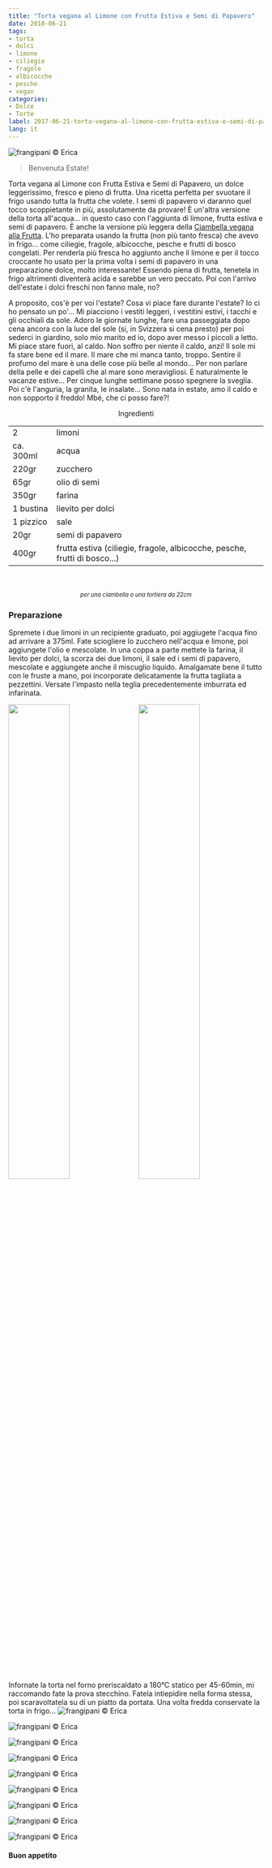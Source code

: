```yaml
---
title: "Torta vegana al Limone con Frutta Estiva e Semi di Papavero"
date: 2018-06-21
tags:
- torta
- dolci
- limone
- ciliegie
- fragole
- albicocche
- pesche
- vegan
categories:
- Dolce
- Torte 
label: 2017-06-21-torta-vegana-al-limone-con-frutta-estiva-e-semi-di-papavero
lang: it 
---
```

![](header.jpg "frangipani © Erica")

> Benvenuta Estate!

Torta vegana al Limone con Frutta Estiva e Semi di Papavero, un dolce leggerissimo, fresco e pieno di frutta. Una ricetta perfetta per svuotare il frigo usando tutta la frutta che volete. I semi di papavero vi daranno quel tocco scoppietante in più, assolutamente da provare! È un'altra versione della torta all'acqua... in questo caso con l'aggiunta di limone, frutta estiva e semi di papavero. È anche la versione più leggera della <a href="https://frangipani.raiano.ch/2015-05-25-ciambella-alla-frutta/" target="_blank">Ciambella vegana alla Frutta</a>. L'ho preparata usando la frutta (non più tanto fresca) che avevo in frigo... come ciliegie, fragole, albicocche, pesche e frutti di bosco congelati. Per renderla più fresca ho aggiunto anche il limone e per il tocco croccante ho usato per la prima volta i semi di papavero in una preparazione dolce, molto interessante! Essendo piena di frutta, tenetela in frigo altrimenti diventerà acida e sarebbe un vero peccato. Poi con l'arrivo dell'estate i dolci freschi non fanno male, no? 

A proposito, cos'è per voi l'estate? Cosa vi piace fare durante l'estate? Io ci ho pensato un po'... Mi piacciono i vestiti leggeri, i vestitini estivi, i tacchi e gli occhiali da sole. Adoro le giornate lunghe, fare una passeggiata dopo cena ancora con la luce del sole (si, in Svizzera si cena presto) per poi sederci in giardino, solo mio marito ed io, dopo aver messo i piccoli a letto. Mi piace stare fuori, al caldo. Non soffro per niente il caldo, anzi! Il sole mi fa stare bene ed il mare. Il mare che mi manca tanto, troppo. Sentire il profumo del mare è una delle cose più belle al mondo... Per non parlare della pelle e dei capelli che al mare sono meravigliosi. E naturalmente le vacanze estive... Per cinque lunghe settimane posso spegnere la sveglia. Poi c'è l'anguria, la granita, le insalate... Sono nata in estate, amo il caldo e non sopporto il freddo! Mbé, che ci posso fare?!

<div id="wrapper" style="text-align: center">
  <div id="yourdiv" style="display: inline-block;">
    <div class="ingredients">
      <div class="ingredients-title">Ingredienti</div>
      <table>
        <tbody>
          <tr>
            <td>2</td>
            <td>limoni</td>
          </tr>
          <tr>
            <td>ca. 300ml</td>
            <td>acqua</td>
          </tr>
          <tr>
            <td>220gr</td>
            <td>zucchero</td>
          </tr>
          <tr>
            <td>65gr</td>
            <td>olio di semi</td>
          </tr>
          <tr>
            <td>350gr</td>
            <td>farina</td>
          </tr>
          <tr>
            <td>1 bustina</td>
            <td>lievito per dolci</td>
          </tr>
          <tr>
            <td>1 pizzico</td>
            <td>sale</td>
          </tr>
          <tr>
            <td>20gr</td>
            <td>semi di papavero</td>
          </tr>
          <tr>
            <td>400gr</td>
            <td>frutta estiva (ciliegie, fragole, albicocche, pesche, frutti di bosco...)</td>
          </tr>
        </tbody>
      </table>
      <br></br>
      <i class="pull-right" style="font-size: 80%;">per una ciambella o una tortiera da 22cm</i>
    </div>
  </div>
</div>


<h3>
  <font color="grey">
    <i class="fa-solid fa-gears"></i>
  </font> Preparazione
</h3>

Spremete i due limoni in un recipiente graduato, poi aggiugete l'acqua fino ad arrivare a 375ml. Fate sciogliere lo zucchero nell'acqua e limone, poi aggiungete l'olio e mescolate. In una coppa a parte mettete la farina, il lievito per dolci, la scorza dei due limoni, il sale ed i semi di papavero, mescolate e aggiungete anche il miscuglio liquido. Amalgamate bene il tutto con le fruste a mano, poi incorporate delicatamente la frutta tagliata a pezzettini. Versate l'impasto nella teglia precedentemente imburrata ed infarinata.
<p>
  <div style="width: 100%; margin-bottom: 0">
    <img style="float: left; width: 49%; margin-right: 1%" src="impasto.jpg" alt="" title="frangipani © Erica" />
    <img style="float: left; width: 49%; margin-left: 1%" src="teglia.jpg" alt="" title="frangipani © Erica" />
    <div style="clear: both"></div>
  </div>
</p>

Infornate la torta nel forno preriscaldato a 180°C statico per 45-60min, mi raccomando fate la prova stecchino. Fatela intiepidire nella forma stessa, poi scaravoltatela su di un piatto da portata. Una volta fredda conservate la torta in frigo...
![](risultato1.jpg "frangipani © Erica")

![](risultato2.jpg "frangipani © Erica")

![](risultato3.jpg "frangipani © Erica")

![](risultato4.jpg "frangipani © Erica")

![](risultato5.jpg "frangipani © Erica")

![](risultato6.jpg "frangipani © Erica")

![](risultato7.jpg "frangipani © Erica")

![](risultato8.jpg "frangipani © Erica")

![](risultato9.jpg "frangipani © Erica")

<h4>Buon appetito
  <font color="red">
    <i class="fa-regular fa-face-smile"></i>
  </font>
</h4>